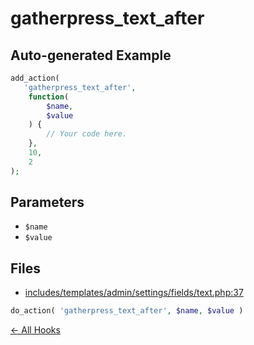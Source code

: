 # gatherpress_text_after

## Auto-generated Example

```php
add_action(
   'gatherpress_text_after',
    function(
        $name,
        $value
    ) {
        // Your code here.
    },
    10,
    2
);
```

## Parameters

- `$name`
- `$value`

## Files

- [includes/templates/admin/settings/fields/text.php:37](https://github.com/GatherPress/gatherpress/blob/develop/includes/templates/admin/settings/fields/text.php#L37)
```php
do_action( 'gatherpress_text_after', $name, $value )
```



[← All Hooks](Hooks)
